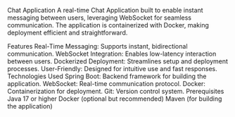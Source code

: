 Chat Application
A real-time Chat Application built to enable instant messaging between users, leveraging WebSocket for seamless communication. The application is containerized with Docker, making deployment efficient and straightforward.

Features
Real-Time Messaging: Supports instant, bidirectional communication.
WebSocket Integration: Enables low-latency interaction between users.
Dockerized Deployment: Streamlines setup and deployment processes.
User-Friendly: Designed for intuitive use and fast responses.
Technologies Used
Spring Boot: Backend framework for building the application.
WebSocket: Real-time communication protocol.
Docker: Containerization for deployment.
Git: Version control system.
Prerequisites
Java 17 or higher
Docker (optional but recommended)
Maven (for building the application)
